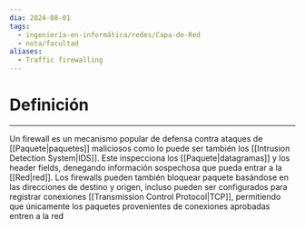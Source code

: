 ```yaml
---
dia: 2024-08-01
tags:
  - ingeniería-en-informática/redes/Capa-de-Red
  - nota/facultad
aliases:
  - Traffic firewalling
---
```

# Definición
---
Un firewall es un mecanismo popular de defensa contra ataques de [[Paquete|paquetes]] maliciosos como lo puede ser también los [[Intrusion Detection System|IDS]]. Este inspecciona los [[Paquete|datagramas]] y los header fields, denegando información sospechosa que pueda entrar a la [[Red|red]]. Los firewalls pueden también bloquear paquete basándose en las direcciones de destino y origen, incluso pueden ser configurados para registrar conexiones [[Transmission Control Protocol|TCP]], permitiendo que únicamente los paquetes provenientes de conexiones aprobadas entren a la red
